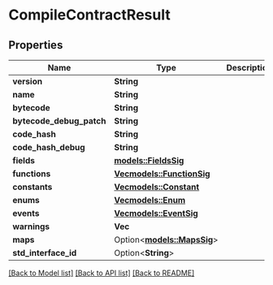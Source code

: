 # CompileContractResult

## Properties

Name | Type | Description | Notes
------------ | ------------- | ------------- | -------------
**version** | **String** |  | 
**name** | **String** |  | 
**bytecode** | **String** |  | 
**bytecode_debug_patch** | **String** |  | 
**code_hash** | **String** |  | 
**code_hash_debug** | **String** |  | 
**fields** | [**models::FieldsSig**](FieldsSig.md) |  | 
**functions** | [**Vec<models::FunctionSig>**](FunctionSig.md) |  | 
**constants** | [**Vec<models::Constant>**](Constant.md) |  | 
**enums** | [**Vec<models::Enum>**](Enum.md) |  | 
**events** | [**Vec<models::EventSig>**](EventSig.md) |  | 
**warnings** | **Vec<String>** |  | 
**maps** | Option<[**models::MapsSig**](MapsSig.md)> |  | [optional]
**std_interface_id** | Option<**String**> |  | [optional]

[[Back to Model list]](../README.md#documentation-for-models) [[Back to API list]](../README.md#documentation-for-api-endpoints) [[Back to README]](../README.md)



